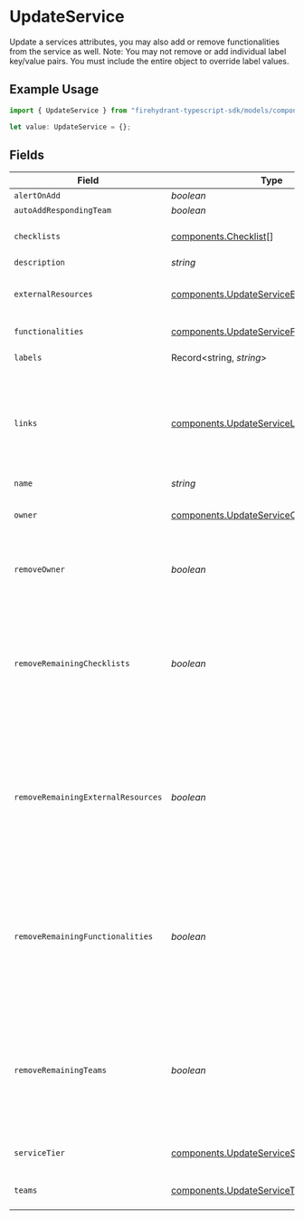# UpdateService

Update a services attributes, you may also add or remove functionalities from the service as well.
Note: You may not remove or add individual label key/value pairs. You must include the entire object to override label values.


## Example Usage

```typescript
import { UpdateService } from "firehydrant-typescript-sdk/models/components";

let value: UpdateService = {};
```

## Fields

| Field                                                                                                                                                                                                        | Type                                                                                                                                                                                                         | Required                                                                                                                                                                                                     | Description                                                                                                                                                                                                  |
| ------------------------------------------------------------------------------------------------------------------------------------------------------------------------------------------------------------ | ------------------------------------------------------------------------------------------------------------------------------------------------------------------------------------------------------------ | ------------------------------------------------------------------------------------------------------------------------------------------------------------------------------------------------------------ | ------------------------------------------------------------------------------------------------------------------------------------------------------------------------------------------------------------ |
| `alertOnAdd`                                                                                                                                                                                                 | *boolean*                                                                                                                                                                                                    | :heavy_minus_sign:                                                                                                                                                                                           | N/A                                                                                                                                                                                                          |
| `autoAddRespondingTeam`                                                                                                                                                                                      | *boolean*                                                                                                                                                                                                    | :heavy_minus_sign:                                                                                                                                                                                           | N/A                                                                                                                                                                                                          |
| `checklists`                                                                                                                                                                                                 | [components.Checklist](../../models/components/checklist.md)[]                                                                                                                                               | :heavy_minus_sign:                                                                                                                                                                                           | Array of checklist IDs to attach to the service                                                                                                                                                              |
| `description`                                                                                                                                                                                                | *string*                                                                                                                                                                                                     | :heavy_minus_sign:                                                                                                                                                                                           | N/A                                                                                                                                                                                                          |
| `externalResources`                                                                                                                                                                                          | [components.UpdateServiceExternalResource](../../models/components/updateserviceexternalresource.md)[]                                                                                                       | :heavy_minus_sign:                                                                                                                                                                                           | An array of external resources to attach to this service.                                                                                                                                                    |
| `functionalities`                                                                                                                                                                                            | [components.UpdateServiceFunctionality](../../models/components/updateservicefunctionality.md)[]                                                                                                             | :heavy_minus_sign:                                                                                                                                                                                           | An array of functionalities                                                                                                                                                                                  |
| `labels`                                                                                                                                                                                                     | Record<string, *string*>                                                                                                                                                                                     | :heavy_minus_sign:                                                                                                                                                                                           | A hash of label keys and values                                                                                                                                                                              |
| `links`                                                                                                                                                                                                      | [components.UpdateServiceLink](../../models/components/updateservicelink.md)[]                                                                                                                               | :heavy_minus_sign:                                                                                                                                                                                           | An array of links to associate with this service. This will remove all links not present in the patch. Only acts if 'links' key is included in the payload.                                                  |
| `name`                                                                                                                                                                                                       | *string*                                                                                                                                                                                                     | :heavy_minus_sign:                                                                                                                                                                                           | N/A                                                                                                                                                                                                          |
| `owner`                                                                                                                                                                                                      | [components.UpdateServiceOwner](../../models/components/updateserviceowner.md)                                                                                                                               | :heavy_minus_sign:                                                                                                                                                                                           | An object representing a Team that owns the service                                                                                                                                                          |
| `removeOwner`                                                                                                                                                                                                | *boolean*                                                                                                                                                                                                    | :heavy_minus_sign:                                                                                                                                                                                           | If you are trying to remove a team as an owner from a service, set this to 'true'                                                                                                                            |
| `removeRemainingChecklists`                                                                                                                                                                                  | *boolean*                                                                                                                                                                                                    | :heavy_minus_sign:                                                                                                                                                                                           | If set to true, any checklists tagged on the service that are not included in the given array will be removed. Set this to true if you want to do a replacement operation for the checklists                 |
| `removeRemainingExternalResources`                                                                                                                                                                           | *boolean*                                                                                                                                                                                                    | :heavy_minus_sign:                                                                                                                                                                                           | If set to true, any external_resources tagged on the service that are not included in the given array will be removed. Set this to true if you want to do a replacement operation for the external_resources |
| `removeRemainingFunctionalities`                                                                                                                                                                             | *boolean*                                                                                                                                                                                                    | :heavy_minus_sign:                                                                                                                                                                                           | If set to true, any functionalities tagged on the service that are not included in the given array will be removed. Set this to true if you want to do a replacement operation for the functionalities       |
| `removeRemainingTeams`                                                                                                                                                                                       | *boolean*                                                                                                                                                                                                    | :heavy_minus_sign:                                                                                                                                                                                           | If set to true, any teams tagged on the service that are not included in the given array will be removed. Set this to true if you want to do a replacement operation for the teams                           |
| `serviceTier`                                                                                                                                                                                                | [components.UpdateServiceServiceTier](../../models/components/updateserviceservicetier.md)                                                                                                                   | :heavy_minus_sign:                                                                                                                                                                                           | Integer representing service tier                                                                                                                                                                            |
| `teams`                                                                                                                                                                                                      | [components.UpdateServiceTeam](../../models/components/updateserviceteam.md)[]                                                                                                                               | :heavy_minus_sign:                                                                                                                                                                                           | An array of teams to attach to this service.                                                                                                                                                                 |